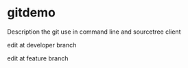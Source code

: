gitdemo
=======

Description the git use  in command line and sourcetree client  

edit at developer branch

edit at feature branch
